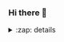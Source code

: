 ### Hi there 👋

<details>
  <summary>:zap: details</summary>

  <img align="left" alt="my github stats" scr="https://github-readme-stats-s-lasch.vercel.app/api?username=s-lasch" />
  
</details>
